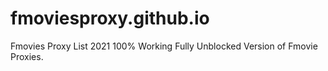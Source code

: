 # fmoviesproxy.github.io
Fmovies Proxy List 2021 100% Working Fully Unblocked Version of Fmovie Proxies.
